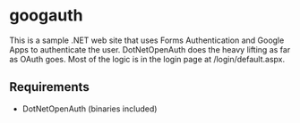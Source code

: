 ﻿
googauth
=============================================================
This is a sample .NET web site that uses Forms Authentication and Google Apps to authenticate the user.
DotNetOpenAuth does the heavy lifting as far as OAuth goes.  Most of the logic is in the login page at /login/default.aspx.



Requirements
-------------------------------------------------------------
- DotNetOpenAuth (binaries included)





